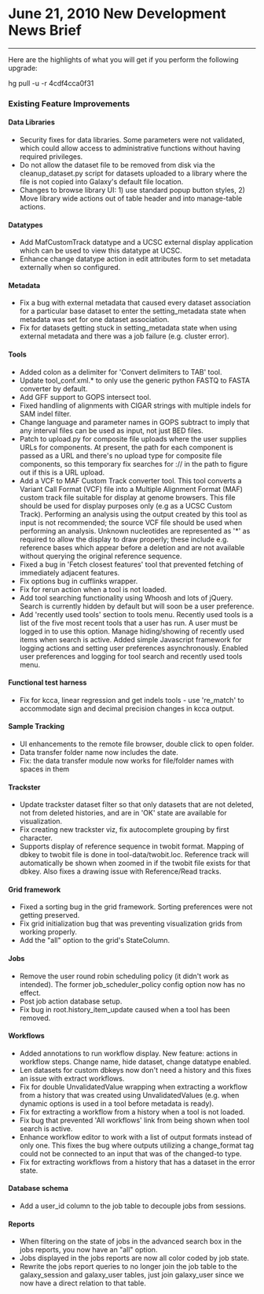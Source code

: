 # June 21, 2010 New Development News Brief

----

Here are the highlights of what you will get if you perform the following upgrade:

hg pull -u -r 4cdf4cca0f31

### Existing Feature Improvements

#### Data Libraries

* Security fixes for data libraries.  Some parameters were not validated, which could allow access to administrative functions without having required privileges.
* Do not allow the dataset file to be removed from disk via the cleanup_dataset.py script for datasets uploaded to a library where the file is not copied into Galaxy's default file location.
* Changes to browse library UI: 1) use standard popup button styles, 2) Move library wide actions out of table header and into manage-table actions.

#### Datatypes

* Add MafCustomTrack datatype and a UCSC external display application which can be used to view this datatype at UCSC.
* Enhance change datatype action in edit attributes form to set metadata externally when so configured.

#### Metadata

* Fix a bug with external metadata that caused every dataset association for a particular base dataset to enter the setting_metadata state when metadata was set for one dataset association.
* Fix for datasets getting stuck in setting_metadata state when using external metadata and there was a job failure (e.g. cluster error).

#### Tools

* Added colon as a delimiter for 'Convert delimiters to TAB' tool.
* Update tool_conf.xml.* to only use the generic python FASTQ to FASTA converter by default.
* Add GFF support to GOPS intersect tool.
* Fixed handling of alignments with CIGAR strings with multiple indels for SAM indel filter.
* Change language and parameter names in GOPS subtract to imply that any interval files can be used as input, not just BED files.
* Patch to upload.py for composite file uploads where the user supplies URLs for components.  At present, the path for each component is passed as a URL and there's no upload type for composite file components, so this temporary fix searches for :// in the path to figure out if this is a URL upload.
* Add a VCF to MAF Custom Track converter tool. This tool converts a Variant Call Format (VCF) file into a Multiple Alignment Format (MAF) custom track file suitable for display at genome browsers.  This file should be used for display purposes only (e.g as a UCSC Custom Track). Performing an analysis using the output created by this tool as input is not recommended; the source VCF file should be used when performing an analysis.  Unknown nucleotides are represented as '*' as required to allow the display to draw properly; these include e.g. reference bases which appear before a deletion and are not available without querying the original reference sequence.
* Fixed a bug in 'Fetch closest features' tool that prevented fetching of immediately adjacent features.
* Fix options bug in cufflinks wrapper.
* Fix for rerun action when a tool is not loaded.
* Add tool searching functionality using Whoosh and lots of jQuery. Search is currently hidden by default but will soon be a user preference.
* Add 'recently used tools' section to tools menu.  Recently used tools is a list of the five most recent tools that a user has run.  A user must be logged in to use this option.  Manage hiding/showing of recently used items when search is active.  Added simple Javascript framework for logging actions and setting user preferences asynchronously.  Enabled user preferences and logging for tool search and recently used tools menu.

#### Functional test harness

* Fix for kcca, linear regression and get indels tools - use 're_match' to accommodate sign and decimal precision changes in kcca output.

#### Sample Tracking

* UI enhancements to the remote file browser, double click to open folder.
* Data transfer folder name now includes the date.
* Fix: the data transfer module now works for file/folder names with spaces in them

#### Trackster

* Update trackster dataset filter so that only datasets that are not deleted, not from deleted histories, and are in 'OK' state are available for visualization.
* Fix creating new trackster viz, fix autocomplete grouping by first character.
* Supports display of reference sequence in twobit format. Mapping of dbkey to twobit file is done in tool-data/twobit.loc.  Reference track will automatically be shown when zoomed in if the twobit file exists for that dbkey. Also fixes a drawing issue with Reference/Read tracks.

#### Grid framework

* Fixed a sorting bug in the grid framework. Sorting preferences were not getting preserved.
* Fix grid initialization bug that was preventing visualization grids from working properly.
* Add the "all" option to the grid's StateColumn.

#### Jobs

* Remove the user round robin scheduling policy (it didn't work as intended).  The former job_scheduler_policy config option now has no effect.
* Post job action database setup.
* Fix bug in root.history_item_update caused when a tool has been removed.

#### Workflows

* Added annotations to run workflow display.  New feature: actions in workflow steps.  Change name, hide dataset, change datatype enabled.
* Len datasets for custom dbkeys now don't need a history and this fixes an issue with extract workflows.
* Fix for double UnvalidatedValue wrapping when extracting a workflow from a history that was created using UnvalidatedValues (e.g. when dynamic options is used in a tool before metadata is ready).
* Fix for extracting a workflow from a history when a tool is not loaded.
* Fix bug that prevented 'All workflows' link from being shown when tool search is active.
* Enhance workflow editor to work with a list of output formats instead of only one.  This fixes the bug where outputs utilizing a change_format tag could not be connected to an input that was of the changed-to type.
* Fix for extracting workflows from a history that has a dataset in the error state.

#### Database schema

* Add a user_id column to the job table to decouple jobs from sessions.

#### Reports

* When filtering on the state of jobs in the advanced search box in the jobs reports, you now have an "all" option.
* Jobs displayed in the jobs reports are now all color coded by job state.
* Rewrite the jobs report queries to no longer join the job table to the galaxy_session and galaxy_user tables, just join galaxy_user since we now have a direct relation to that table.


